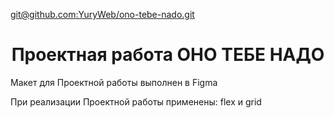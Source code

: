[git@github.com:YuryWeb/ono-tebe-nado.git](https://github.com/YuryWeb/ono-tebe-nado.git)

<h1 align="center">Проектная работа ОНО ТЕБЕ НАДО</h1>

<p>Макет для Проектной работы выполнен в Figma</p>

<p>При реализации Проектной работы применены: flex и grid</p>
